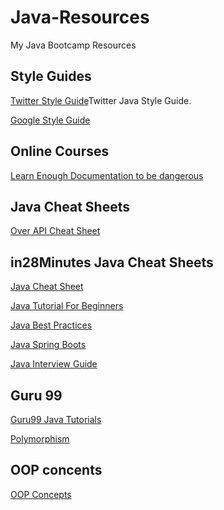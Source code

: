 # Java-Resources
My Java Bootcamp Resources

## Style Guides
[Twitter Style Guide](https://github.com/twitter/commons/blob/master/src/java/com/twitter/common/styleguide.md)Twitter Java Style Guide.

[Google Style Guide](https://google.github.io/styleguide/javaguide.html)

## Online Courses
[Learn Enough Documentation to be dangerous](https://www.learnenough.com/courses)


## Java Cheat Sheets
[Over API Cheat Sheet](http://overapi.com/java)

## in28Minutes Java Cheat Sheets
[Java Cheat Sheet](https://github.com/in28minutes/java-cheat-sheet)

[Java Tutorial For Beginners](https://github.com/in28minutes/java-tutorial-for-beginners)

[Java Best Practices](https://github.com/in28minutes/java-best-practices)

[Java Spring Boots](https://github.com/in28minutes/SpringBootForBeginners)

[Java Interview Guide](https://github.com/in28minutes/interview-guide)

## Guru 99
[Guru99 Java Tutorials](https://www.guru99.com/java-tutorial.html)

[Polymorphism](https://www.guru99.com/java-inheritance-polymorphism.html)

## OOP concents
[OOP Concepts](https://beginnersbook.com/2013/04/oops-concepts/)

